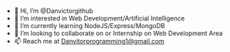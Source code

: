 - 👋 Hi, I’m @Danvictorgithub
- 👀 I’m interested in Web Development/Artificial Intelligence
- 🌱 I’m currently learning NodeJS/Express/MongoDB
- 💞️ I’m looking to collaborate on or Internship on Web Development Area
- 📫 Reach me at Danvitorprogramming1@gmail.com

<!---
Danvictorgithub/Danvictorgithub is a ✨ special ✨ repository because its `README.md` (this file) appears on your GitHub profile.
You can click the Preview link to take a look at your changes.
--->
